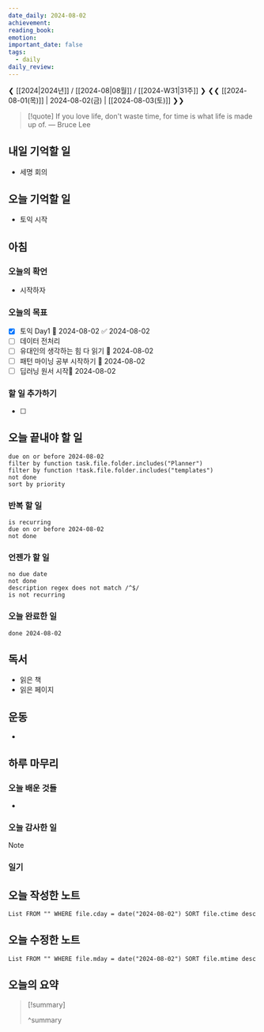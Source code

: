 ```yaml
---
date_daily: 2024-08-02
achievement: 
reading_book: 
emotion: 
important_date: false
tags:
  - daily
daily_review:
---
```

❮ [[2024|2024년]] / [[2024-08|08월]] / [[2024-W31|31주]] ❯
❮❮ [[2024-08-01(목)]] | 2024-08-02(금) | [[2024-08-03(토)]] ❯❯


> [!quote] If you love life, don't waste time, for time is what life is made up of.
> — Bruce Lee

## 내일 기억할 일 
- 세명 회의

## 오늘 기억할 일
- 토익 시작
## 아침 
### 오늘의 확언 
- 시작하자
### 오늘의 목표 
- [x] 토익 Day1 📅 2024-08-02 ✅ 2024-08-02
- [ ] 데이터 전처리
- [ ] 유대인의 생각하는 힘 다 읽기 📅 2024-08-02 
- [ ] 패턴 마이닝 공부 시작하기 📅 2024-08-02 
- [ ] 딥러닝 원서 시작📅 2024-08-02 

### 할 일 추가하기 
- [ ] 

## 오늘 끝내야 할 일 
```tasks
due on or before 2024-08-02 
filter by function task.file.folder.includes("Planner") 
filter by function !task.file.folder.includes("templates") 
not done 
sort by priority 
```
### 반복 할 일 
```tasks
is recurring
due on or before 2024-08-02 
not done
```

### 언젠가 할 일 
```tasks 
no due date 
not done 
description regex does not match /^$/
is not recurring
``` 
### 오늘 완료한 일 
```tasks
done 2024-08-02 
``` 
## 독서 
- 읽은 책 
- 읽은 페이지 
## 운동 
- 
## 하루 마무리 
### 오늘 배운 것들 
- 
### 오늘 감사한 일 
>[!note] 


### 일기 
## 오늘 작성한 노트 
```dataview 
List FROM "" WHERE file.cday = date("2024-08-02") SORT file.ctime desc 
``` 
## 오늘 수정한 노트 
 ```dataview 
 List FROM "" WHERE file.mday = date("2024-08-02") SORT file.mtime desc 
 ```
 ## 오늘의 요약
>[!summary]
>
>^summary

